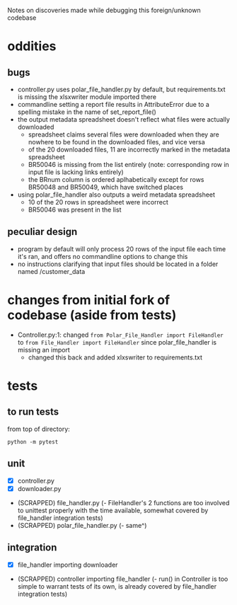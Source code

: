 Notes on discoveries made while debugging this foreign/unknown codebase

# oddities

## bugs
- controller.py uses polar_file_handler.py by default, but requirements.txt is missing the xlsxwriter module imported there
- commandline setting a report file results in AttributeError due to a spelling mistake in the name of set_report_file()
- the output metadata spreadsheet doesn't reflect what files were actually downloaded
    - spreadsheet claims several files were downloaded when they are nowhere to be found in the downloaded files, and vice versa
    - of the 20 downloaded files, 11 are incorrectly marked in the metadata spreadsheet
    - BR50046 is missing from the list entirely (note: corresponding row in input file is lacking links entirely)
    - the BRnum column is ordered aplhabetically except for rows BR50048 and BR50049, which have switched places
- using polar_file_handler also outputs a weird metadata spreadsheet
    - 10 of the 20 rows in spreadsheet were incorrect
    - BR50046 was present in the list

## peculiar design
- program by default will only process 20 rows of the input file each time it's ran, and offers no commandline options to change this
- no instructions clarifying that input files should be located in a folder named /customer_data


# changes from initial fork of codebase (aside from tests)

- Controller.py:1: changed ```from Polar_File_Handler import FileHandler``` to ```from File_Handler import FileHandler``` since polar_file_handler is missing an import
    - changed this back and added xlxswriter to requirements.txt


# tests

## to run tests

from top of directory: 
```
python -m pytest
```

## unit
- [x] controller.py
- [x] downloader.py
- (SCRAPPED) file_handler.py (- FileHandler's 2 functions are too involved to unittest properly with the time available, somewhat covered by file_handler integration tests)
- (SCRAPPED) polar_file_handler.py (- same^)

## integration
- [x] file_handler importing downloader
- (SCRAPPED) controller importing file_handler (- run() in Controller is too simple to warrant tests of its own, is already covered by file_handler integration tests)